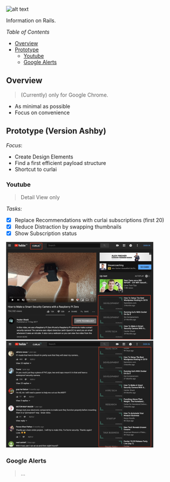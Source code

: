 ![alt text](https://github.com/a6b8/rss-merge-docker/blob/master/images/curlai-logo-black--50.png)

Information on Rails.

*Table of Contents*

- [Overview](#overview)
- [Prototype](#prototype)
  - [Youtube](#youtube)
  - [Google Alerts](#google-alerts)

## Overview

> (Currently) only for Google Chrome. 
- As minimal as possible
- Focus on convenience


## Prototype (Version Ashby)

*Focus*:
- Create Design Elements
- Find a first efficient payload structure
- Shortcut to curlai


### Youtube
> Detail View only

*Tasks:*
- [x] Replace Recommendations with curlai subscriptions (first 20)
- [x] Reduce Distraction by swapping thumbnails
- [x] Show Subscription status

<img src="https://github.com/a6b8/curlai/blob/master/images/browser-extension-1.png" alt="alt text" width="400">

<img src="https://github.com/a6b8/curlai/blob/master/images/browser-extension-2.png" alt="alt text" width="400">


### Google Alerts
> ...

